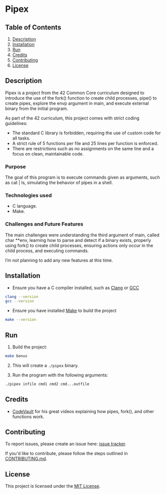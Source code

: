 # Pipex

## Table of Contents
1. [Description](#description)
2. [Installation](#installation)
3. [Run](#run)
4. [Credits](#credits)
5. [Contributing](#contributing)
6. [License](#license)

## Description

Pipex is a project from the 42 Common Core curriculum designed to introduce the use of the fork() function to create child processes, pipe() to create pipes, explore the envp argument in main, and execute external binary from the initial program.

As part of the 42 curriculum, this project comes with strict coding guidelines:
- The standard C library is forbidden, requiring the use of custom code for all tasks.
- A strict rule of 5 functions per file and 25 lines per function is enforced.
- There are restrictions such as no assignments on the same line and a focus on clean, maintainable code.

### Purpose

The goal of this program is to execute commands given as arguments, such as cat | ls, simulating the behavior of pipes in a shell.

### Technologies used

- C language.
- Make.

### Challenges and Future Features

The main challenges were understanding the third argument of main, called char **env, learning how to parse and detect if a binary exists, properly using fork() to create child processes, ensuring actions only occur in the child process, and executing commands.

I’m not planning to add any new features at this time.

## Installation

- Ensure you have a C compiler installed, such as [Clang](https://clang.llvm.org/) or [GCC](https://gcc.gnu.org/)
```bash
clang --version
gcc --version
```
- Ensure you have installed [Make](https://www.gnu.org/software/make/) to build the project
```bash
make --version
```

## Run

1. Build the project:
```bash
make bonus
```

2. This will create a `./pipex` binary.

3. Run the program with the following arguments:

```bash
./pipex infile cmd1 cmd2 cmd...outfile
```

## Credits

- [CodeVault](https://www.youtube.com/c/CodeVault) for his great videos explaining how pipes, fork(), and other functions work.

## Contributing

To report issues, please create an issue here:  [issue tracker](https://github.com/Vpekdas/pipex/issues).

If you'd like to contribute, please follow the steps outlined in [CONTRIBUTING.md](CONTRIBUTING.md).


## License

This project is licensed under the [MIT License](LICENSE).
